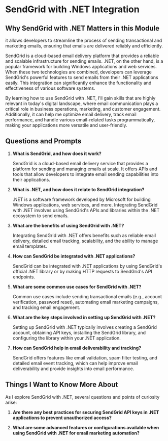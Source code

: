 # SendGrid with .NET Integration



## Why SendGrid with .NET Matters in this Module

 it allows developers to streamline the process of sending transactional and marketing emails, ensuring that emails are delivered reliably and efficiently.

SendGrid is a cloud-based email delivery platform that provides a reliable and scalable infrastructure for sending emails. .NET, on the other hand, is a popular framework for building Windows applications and web services. When these two technologies are combined, developers can leverage SendGrid's powerful features to send emails from their .NET applications easily. This integration can significantly enhance the functionality and effectiveness of various software systems.

By learning how to use SendGrid with .NET, I'll gain skills that are highly relevant in today's digital landscape, where email communication plays a critical role in business operations, marketing, and customer engagement. Additionally, it can help me optimize email delivery, track email performance, and handle various email-related tasks programmatically, making your applications more versatile and user-friendly.

## Questions and Prompts

1. **What is SendGrid, and how does it work?**
   
   SendGrid is a cloud-based email delivery service that provides a platform for sending and managing emails at scale. It offers APIs and tools that allow developers to integrate email sending capabilities into their applications.

2. **What is .NET, and how does it relate to SendGrid integration?**
   
   .NET is a software framework developed by Microsoft for building Windows applications, web services, and more. Integrating SendGrid with .NET involves using SendGrid's APIs and libraries within the .NET ecosystem to send emails.

3. **What are the benefits of using SendGrid with .NET?**

   Integrating SendGrid with .NET offers benefits such as reliable email delivery, detailed email tracking, scalability, and the ability to manage email templates.

4. **How can SendGrid be integrated with .NET applications?**

   SendGrid can be integrated with .NET applications by using SendGrid's official .NET library or by making HTTP requests to SendGrid's API endpoints.

5. **What are some common use cases for SendGrid with .NET?**

   Common use cases include sending transactional emails (e.g., account verification, password reset), automating email marketing campaigns, and tracking email engagement.

6. **What are the key steps involved in setting up SendGrid with .NET?**

   Setting up SendGrid with .NET typically involves creating a SendGrid account, obtaining API keys, installing the SendGrid library, and configuring the library within your .NET application.

7. **How can SendGrid help in email deliverability and tracking?**

   SendGrid offers features like email validation, spam filter testing, and detailed email event tracking, which can help improve email deliverability and provide insights into email performance.

## Things I Want to Know More About

As I explore SendGrid with .NET, several questions and points of curiosity arise:

1. **Are there any best practices for securing SendGrid API keys in .NET applications to prevent unauthorized access?**

2. **What are some advanced features or configurations available when using SendGrid with .NET for email marketing automation?**


